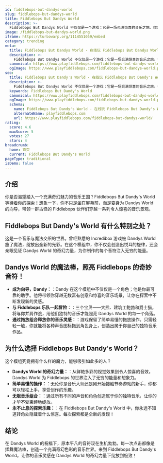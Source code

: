```yaml
---
id: fiddlebops-but-dandys-world
slug: fiddlebops-but-dandys-world
title: Fiddlebops But Dandys World
description: >-
  Fiddlebops But Dandys World 不仅仅是一个游戏；它是一场充满惊喜的音乐之旅。你准备好加入这个奇幻冒险了吗？
image: /fiddlebops-but-dandys-world.png
iframe: https://turbowarp.org/1114551059/embed
category: trending
meta:
  title: Fiddlebops But Dandys World - 在线玩 Fiddlebops But Dandys World
  description: >-
    Fiddlebops But Dandys World 不仅仅是一个游戏；它是一场充满惊喜的音乐之旅。你准备好加入这个奇幻冒险了吗？
  canonical: https://www.playfiddlebops.com/fiddlebops-but-dandys-world/
  ogImage: https://www.playfiddlebops.com/fiddlebops-but-dandys-world.png
seo:
  title: Fiddlebops But Dandy's World - 在线玩 Fiddlebops But Dandy's World
  description: >-
    Fiddlebops But Dandys World 不仅仅是一个游戏；它是一场充满惊喜的音乐之旅。你准备好加入这个奇幻冒险了吗？
  keywords: Fiddlebops But Dandy's World
  canonical: https://www.playfiddlebops.com/fiddlebops-but-dandys-world/
  ogImage: https://www.playfiddlebops.com/fiddlebops-but-dandys-world.png
  schema:
    name: Fiddlebops But Dandy's World - 在线玩 Fiddlebops But Dandy's World
    alternateName: playfiddlebops.com
    url: https://www.playfiddlebops.com/fiddlebops-but-dandys-world/
rating:
  score: 4.6
  maxScore: 5
  votes: 27
  stars: 4
breadcrumb:
  home: 首页
  current: Fiddlebops But Dandy's World
pageType: traditional
isDemo: false
---
```


## 介绍

你是否渴望踏入一个充满奇幻魅力的音乐王国？Fiddlebops But Dandy's World 等待着你的探索！想象一下，你不只是坐在屏幕前，而是变身为 Dandys World 的向导，带领一群古怪的 Fiddlebops 伙伴们穿越一系列令人惊喜的音乐景观。

## Fiddlebops But Dandy's World 有什么特别之处？

这是一个音乐与魔法交织的世界。曾经熟悉的 Incredibox 游戏被 Dandys World 施了魔法，绽放出全新的光彩。在这个模组中，你不仅会创造出悦耳的旋律，还会亲眼见证 Dandys World 的奇幻力量，为你制作的每个音符注入无穷的能量。

## Dandys World 的魔法棒，照亮 Fiddlebops 的奇妙音符！

- **成为向导，Dandy：**：Dandy 在这个模组中不仅仅是一个角色；他是你最可靠的助手。他将带领你穿越无数富有创意和惊喜的音乐场景，让你在探索中不断发现新的灵感。
- **与 Fiddlebops 乐队一起冒险：**：三个宝贝——大熊、建筑工鲍勃和爵士猫，将与你并肩作战，用他们独特的音乐才能照亮 Dandys World 的每一个角落。
- **通过拖放组合释放你的音乐灵感：**：游戏保留了简单易懂的拖放操作。只需轻轻一触，你就能将各种声音图标拖到角色身上，创造出属于你自己的独特音乐作品。

## 为什么选择 Fiddlebops But Dandy's World？

这个模组究竟拥有什么样的魔力，能够吸引如此多的人？

- **Dandys World 的奇幻力量：**：从鲜艳多彩的视觉效果到令人惊喜的音效，Dandys World 为 Fiddlebops 的世界注入了无穷的能量和想象力。
- **简单易懂的操作：**：无论你是音乐大师还是刚开始接触节奏游戏的新手，你都可以轻松上手，享受创作的乐趣。
- **无限音乐组合：**：通过所有不同的声音和角色创造属于你的独特音乐，让你的才华不受束缚地绽放。
- **永不止息的探索乐趣：**：在 Fiddlebops But Dandy's World 中，你永远不知道转角处隐藏着什么惊喜。每次探索都是全新的发现！

## 结论

在 Dandys World 的祝福下，原本平凡的音符现在生机勃勃。每一次点击都像是挥舞魔法棒，创造一个充满奇幻色彩的音乐世界。来到 Fiddlebops But Dandy's World，让你的音乐灵感在 Dandys World 的奇幻力量下绽放到极致！